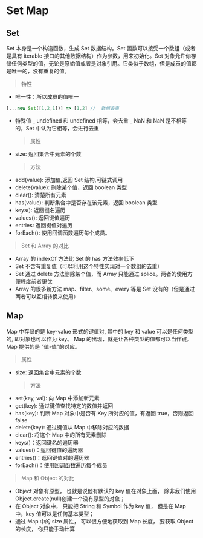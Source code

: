 # Set Map

## Set

Set 本身是一个构造函数，生成 Set 数据结构。Set 函数可以接受一个数组（或者是具有 iterable 接口的其他数据结构）作为参数，用来初始化。Set 对象允许你存储任何类型的值，无论是原始值或者是对象引用。它类似于数组，但是成员的值都是唯一的，没有重复的值。

> 特性

- 唯一性：所以成员的值唯一

```js
[...new Set([1,2,1])] => [1,2] //  数组去重
```

- 特殊值
  _ undefined 和 undefined 相等，会去重
  _ NaN 和 NaN 是不相等的，Set 中认为它相等，会进行去重
  > 属性
- size: 返回集合中元素的个数
  > 方法
- add(value): 添加值,返回 Set 结构,可链式调用
- delete(value): 删除某个值，返回 boolean 类型
- clear(): 清楚所有元素
- has(value): 判断集合中是否存在该元素，返回 boolean 类型
- keys(): 返回键名遍历
- values(): 返回键值遍历
- entries: 返回键值对遍历
- forEach(): 使用回调函数遍历每个成员。

> Set 和 Array 的对比

- Array 的 indexOf 方法比 Set 的 has 方法效率低下
- Set 不含有重复值（可以利用这个特性实现对一个数组的去重）
- Set 通过 delete 方法删除某个值，而 Array 只能通过 splice。两者的使用方便程度前者更优
- Array 的很多新方法 map、filter、some、every 等是 Set 没有的（但是通过两者可以互相转换来使用）

## Map

Map 中存储的是 key-value 形式的键值对, 其中的 key 和 value 可以是任何类型的, 即对象也可以作为 key。 Map 的出现，就是让各种类型的值都可以当作键。Map 提供的是 “值-值”的对应。

> 属性

- size: 返回集合中元素的个数
  > 方法
- set(key, val): 向 Map 中添加新元素
- get(key): 通过键值查找特定的数值并返回
- has(key): 判断 Map 对象中是否有 Key 所对应的值，有返回 true，否则返回 false
- delete(key): 通过键值从 Map 中移除对应的数据
- clear(): 将这个 Map 中的所有元素删除
- keys()：返回键名的遍历器
- values()：返回键值的遍历器
- entries()：返回键值对的遍历器
- forEach()：使用回调函数遍历每个成员

> Map 和 Object 的对比

- Object 对象有原型， 也就是说他有默认的 key 值在对象上面， 除非我们使用 Object.create(null)创建一个没有原型的对象；
- 在 Object 对象中， 只能把 String 和 Symbol 作为 key 值， 但是在 Map 中，key 值可以是任何基本类型；
- 通过 Map 中的 size 属性， 可以很方便地获取到 Map 长度， 要获取 Object 的长度， 你只能手动计算
